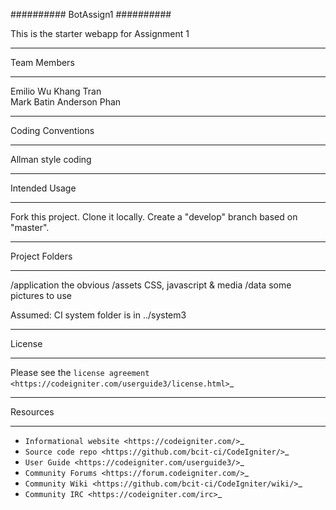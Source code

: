 ##########
BotAssign1
##########

This is the starter webapp for Assignment 1


************
Team Members
************
Emilio Wu 
Khang Tran  
Mark Batin 
Anderson Phan 

******************
Coding Conventions
******************
Allman style coding

**************
Intended Usage
**************

Fork this project.
Clone it locally.
Create a "develop" branch based on "master".

***************
Project Folders
***************

/application    the obvious
/assets         CSS, javascript & media
/data           some pictures to use

Assumed: CI system folder is in ../system3

*******
License
*******

Please see the `license
agreement <https://codeigniter.com/userguide3/license.html>`_

*********
Resources
*********

-  `Informational website <https://codeigniter.com/>`_
-  `Source code repo <https://github.com/bcit-ci/CodeIgniter/>`_
-  `User Guide <https://codeigniter.com/userguide3/>`_
-  `Community Forums <https://forum.codeigniter.com/>`_
-  `Community Wiki <https://github.com/bcit-ci/CodeIgniter/wiki/>`_
-  `Community IRC <https://codeigniter.com/irc>`_
